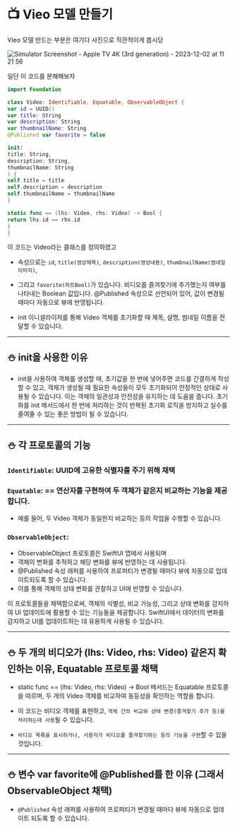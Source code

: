 #  📺 Vieo 모델 만들기

Vieo 모델 만드는 부분은 여기다 사진으로 직관적이게 봅시당

![Simulator Screenshot - Apple TV 4K (3rd generation) - 2023-12-02 at 11 21 56](https://github.com/Acasiax/tvOS/assets/117105267/a63c26ae-6ab3-43f3-b65e-90df1eefd6fe)



일단 이 코드를 분해해보자


```swift
import Foundation

class Video: Identifiable, Equatable, ObservableObject {
var id = UUID()
var title: String
var description: String
var thumbnailName: String
@Published var favorite = false

init(
title: String,
description: String,
thumbnailName: String
) {
self.title = title
self.description = description
self.thumbnailName = thumbnailName
}

static func == (lhs: Video, rhs: Video) -> Bool {
return lhs.id == rhs.id
}
}
```


이 코드는 Video라는 클래스를 정의하였고
- 속성으로는 `id`, `title(영상제목)`, `description(영상내용)`, `thumbnailName(썸네일이미지)`,
- 그리고 `favorite(하트Bool)`가 있습니다. 비디오를 즐겨찾기에 추가했는지 여부를 나타내는 Boolean 값입니다. @Published 속성으로 선언되어 있어, 값이 변경될 때마다 자동으로 뷰에 반영됩니다.

- init 이니셜라이저를 통해 Video 객체를 초기화할 때 제목, 설명, 썸네일 이름을 전달할 수 있습니다.

***
## ⛄ init을 사용한 이유 
- init을 사용하여 객체를 생성할 때, 초기값을 한 번에 넣어주면 코드를 간결하게 작성할 수 있고, 객체가 생성될 때 필요한 속성들이 모두 초기화되어 안정적인 상태로 사용될 수 있습니다. 이는 객체의 일관성과 안전성을 유지하는 데 도움을 줍니다. 초기화를 init 메서드에서 한 번에 처리하는 것이 반복된 초기화 로직을 방지하고 실수를 줄여줄 수 있는 좋은 방법이 될 수 있습니다.

***
## ⛄ 각 프로토콜의 기능
### `Identifiable`: UUID에 고유한 식별자를 주기 위해 채택
### `Equatable`: == 연산자를 구현하여 두 객체가 같은지 비교하는 기능을 제공합니다. 
- 예를 들어, 두 Video 객체가 동일한지 비교하는 등의 작업을 수행할 수 있습니다.
### `ObservableObject`:
- ObservableObject 프로토콜은 SwiftUI 앱에서 사용되며
- 객체의 변화를 추적하고 해당 변화를 뷰에 반영하는 데 사용됩니다.
- @Published 속성 래퍼를 사용하여 프로퍼티가 변경될 때마다 뷰에 자동으로 업데이트되도록 할 수 있습니다.
- 이를 통해 객체의 상태 변화를 관찰하고 UI에 반영할 수 있습니다.
  
이 프로토콜들을 채택함으로써, 객체의 식별성, 비교 가능성, 그리고 상태 변화를 감지하여 UI 업데이트에 활용할 수 있는 기능들을 제공합니다. SwiftUI에서 데이터의 변화를 감지하고 UI를 업데이트하는 데 유용하게 사용될 수 있습니다.
***
## ⛄ 두 개의 비디오가 (lhs: Video, rhs: Video) 같은지 확인하는 이유, Equatable 프로토콜 채택
- static func == (lhs: Video, rhs: Video) -> Bool 메서드는 Equatable 프로토콜을 따르며, 두 개의 Video 객체를 비교하여 동등성을 확인하는 역할을 합니다.
  
- 이 코드는 비디오 객체를 표현하고, `객체 간의 비교와 상태 변경(즐겨찾기 추가 등)을 처리하는데 사용`될 수 있습니다. 
- `비디오 목록을 표시하거나, 사용자가 비디오를 즐겨찾기하는 등의 기능을 구현`할 수 있을 것입니다.
***
## ⛄ 변수 var favorite에 @Published를 한 이유 (그래서 ObservableObject 채택)
- `@Published` 속성 래퍼를 사용하여 프로퍼티가 변경될 때마다 뷰에 자동으로 업데이트 되도록 할 수 있습니다.

